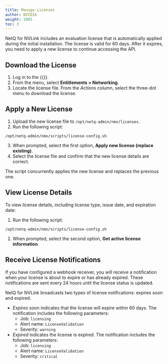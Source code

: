 ```yaml
---
title: Manage Licenses
author: NVIDIA
weight: 1005
toc: 3
---
```


NetQ for NVLink includes an evaluation license that is automatically applied during the initial installation. The license is valid for 60 days. After it expires, you need to apply a new license to continue accessing the API.


## Download the License

1. Log in to the {{<exlink url="http://ui.licensing.nvidia.com/" text="NVIDIA Licensing Portal">}}.
2. From the menu, select **Entitlements&nbsp;<span aria-label="and then">></span> Networking**.
3. Locate the license file. From the *Actions* column, select the three-dot menu to download the license. 


## Apply a New License

1. Upload the new license file to `/opt/netq-admin/nmx/licenses`. 
2. Run the following script:

```
/opt/netq-admin/nmx/scripts/license-config.sh
```
3. When prompted, select the first option, **Apply new license (replace existing)**.
4. Select the license file and confirm that the new license details are correct.

The script concurrently applies the new license and replaces the previous one.

## View License Details

To view license details, including license type, issue date, and expiration date:

1. Run the following script:

``` 
/opt/netq-admin/nmx/scripts/license-config.sh
```

2. When prompted, select the second option, **Get active license information**.


## Receive License Notifications

If you have configured a webhook receiver<!--link out to Alerts Management-->, you will receive a notification when your license is about to expire or has already expired. These notifications are sent every 24 hours until the license status is updated.

NetQ for NVLink broadcasts two types of license notifications: expires soon and expired.

- *Expires soon* indicates that the license will expire within 60 days. The notification includes the following parameters:
    - Job: `licensing`
    - Alert name: `LicenseValidation`
    - Severity: `warning`
- *Expired* indicates the license is expired. The notification includes the following parameters:
    - Job: `licensing`
    - Alert name: `LicenseValidation`
    - Severity: `critical`
